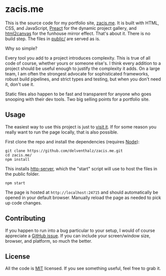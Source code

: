 # zacis.me

This is the source code for my portfolio site, [zacis.me](https://zacis.me).
It is built with HTML, CSS, and JavaScript, [Preact](https://preactjs.com/) for
the dynamic project gallery, and [html2canvas](https://html2canvas.hertzen.com/)
for the funhouse mirror effect. That's about it. There is no build step. The
files in [public/](./public) are served as is.

Why so simple?

Every tool you add to a project introduces complexity. This is true of all code
of course, whether yours or someone else's. I think every addition to a project
should be useful enough to justify the complexity it adds. On a large team, I am
often the strongest advocate for sophisticated frameworks, robust build
pipelines, and strict types and testing, but when you don't need it, don't use
it.

Static files also happen to be fast and transparent for anyone who goes snooping
with their dev tools. Two big selling points for a portfolio site.

## Usage

The easiest way to use this project is just to [visit it](https://zacis.me). If
for some reason you really want to run the page locally, that is also possible.

First clone the repo and install the dependencies
(requires [Node](https://nodejs.org/)):

```
git clone https://github.com/delventhalz/zacis.me.git
cd zacis.me/
npm install
```

This installs [http-server](https://github.com/http-party/http-server), which
the "start" script will use to host the files in the public folder.

```
npm start
```

The page is hosted at `http://localhost:24715` and should automatically be
opened in your default browser. Manually reload the page as needed to pick up
code changes.

## Contributing

If you happen to run into a bug particular to your setup, I would of course
appreciate a [GitHub issue](https://github.com/delventhalz/zacis.me/issues/new).
If you can include your screen/window size, browser, and platform, so much the
better.

## License

All the code is [MIT](./LICENSE) licensed. If you see something useful, feel
free to grab it.
